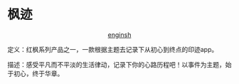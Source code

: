 # 枫迹

<p align="center"><a href="https://github.com/tengfei-xy/WhisperingTime/edit/main/README_en.md"> enginsh </a></p>

定义：红枫系列产品之一，一款根据主题去记录下从初心到终点的印迹app。

描述：感受平凡而不平淡的生活律动，记录下你的心路历程吧！以事件为主题，始于初心，终于华章。